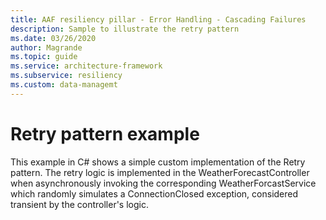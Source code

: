 ```yaml
---
title: AAF resiliency pillar - Error Handling - Cascading Failures
description: Sample to illustrate the retry pattern
ms.date: 03/26/2020
author: Magrande
ms.topic: guide
ms.service: architecture-framework
ms.subservice: resiliency
ms.custom: data-managemt
---
```


# Retry pattern example

This example in C# shows a simple custom implementation of the Retry pattern. The retry logic is implemented in the WeatherForecastController when asynchronously invoking the corresponding WeatherForcastService which randomly simulates a ConnectionClosed exception, considered transient by the controller's logic.
